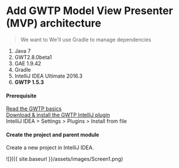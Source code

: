 # [](#header-1)Add GWTP Model View Presenter (MVP) architecture

> We want to 
> We'll use Gradle to manage dependencies

1. Java 7
1. GWT2.8.0beta1
1. GAE 1.9.42
1. Gradle
1. IntelliJ IDEA Ultimate 2016.3
1. **GWTP 1.5.3**

#### [](#header-2)Prerequisite

[Read the GWTP basics](https://dev.arcbees.com/gwtp/)  
[Download & install the GWTP IntelliJ plugin](https://plugins.jetbrains.com/plugin/7318-gwt-platform-gwtp-intellij-idea-plugin)  
IntelliJ IDEA > Settings > Plugins > Install from file

#### [](#header-2)Create the project and parent module

Create a new project in IntelliJ IDEA.

![]({{ site.baseurl }}/assets/images/Screen1.png)



```XML

```

